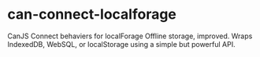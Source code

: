 # can-connect-localforage
CanJS Connect behaviers for localForage Offline storage, improved. Wraps IndexedDB, WebSQL, or localStorage using a simple but powerful API.
